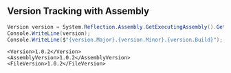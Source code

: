 ## Version Tracking with Assembly

```cs
Version version = System.Reflection.Assembly.GetExecutingAssembly().GetName().Version;
Console.WriteLine(version);
Console.WriteLine($"{version.Major}.{version.Minor}.{version.Build}");
```

```
<Version>1.0.2</Version>
<AssemblyVersion>1.0.2</AssemblyVersion>
<FileVersion>1.0.2</FileVersion>
```
